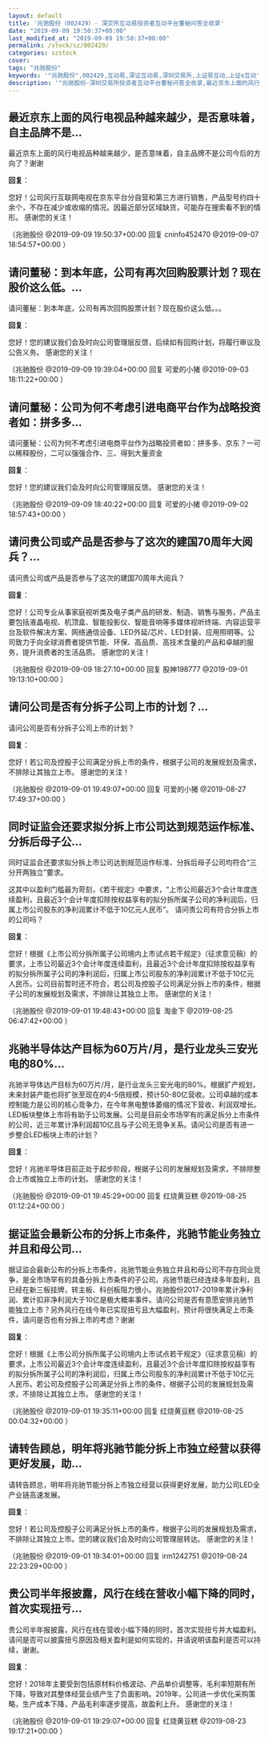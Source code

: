 ```yaml
---
layout: default
title: '兆驰股份（002429）- 深交所互动易投资者互动平台董秘问答全收录'
date: "2019-09-09 19:50:37+00:00"
last_modified_at: "2019-09-09 19:50:37+00:00"
permalink: /stock/sz/002429/
categories: szstock
cover: 
tags: "兆驰股份"
keywords: '"兆驰股份",002429,互动易,深证互动易,深圳交易所,上证易互动,上证e互动'
description: '"兆驰股份-深圳交易所投资者互动平台董秘问答全收录,最近京东上面的风行电视品种越来越少，是否意味着，自主品牌不是公司今后的方向了？谢谢"'
---
```


## 最近京东上面的风行电视品种越来越少，是否意味着，自主品牌不是...

最近京东上面的风行电视品种越来越少，是否意味着，自主品牌不是公司今后的方向了？谢谢

**回复**：

您好！公司风行互联网电视在京东平台分自营和第三方进行销售，产品型号约四十余个，不存在减少或收缩的情况。因最近部分区域缺货，可能存在搜索看不到的情形。
感谢您的关注！ 

（兆驰股份  @2019-09-09 19:50:37+00:00 回复 cninfo452470  @2019-09-07 18:54:57+00:00 ）

## 请问董秘：到本年底，公司有再次回购股票计划？现在股价这么低。...

请问董秘：到本年底，公司有再次回购股票计划？现在股价这么低。。。

**回复**：

您好！您的建议我们会及时向公司管理层反馈，后续如有回购计划，将履行审议及公告义务。
感谢您的关注！ 

（兆驰股份  @2019-09-09 19:39:04+00:00 回复 可爱的小猪  @2019-09-03 18:11:22+00:00 ）

## 请问董秘：公司为何不考虑引进电商平台作为战略投资者如：拼多多...

请问董秘：公司为何不考虑引进电商平台作为战略投资者如：拼多多、京东？一可以稀释股份，二可以强强合作、三、得到大量资金

**回复**：

您好！您的建议我们会及时向公司管理层反馈。
感谢您的关注！ 

（兆驰股份  @2019-09-09 18:40:22+00:00 回复 可爱的小猪  @2019-09-02 18:57:43+00:00 ）

## 请问贵公司或产品是否参与了这次的建国70周年大阅兵？...

请问贵公司或产品是否参与了这次的建国70周年大阅兵？

**回复**：

您好！公司专业从事家庭视听类及电子类产品的研发、制造、销售与服务，产品主要包括液晶电视、机顶盒、智能投影仪、智能音响等多媒体视听终端、内容运营平台及软件解决方案、网络通信设备、LED外延/芯片、LED封装、应用照明等。公司致力于向全球消费者提供节能、环保、高品质、高技术含量的产品和卓越的服务，提升消费者的生活品质。
感谢您的关注！ 

（兆驰股份  @2019-09-09 18:27:10+00:00 回复 股神198777  @2019-09-01 19:13:10+00:00 ）

## 请问公司是否有分拆子公司上市的计划？...

请问公司是否有分拆子公司上市的计划？

**回复**：

您好！若公司及控股子公司满足分拆上市的条件，根据子公司的发展规划及需求，不排除让其独立上市。
感谢您的关注！ 

（兆驰股份  @2019-09-01 19:49:07+00:00 回复 可爱的小猪  @2019-08-27 17:49:37+00:00 ）

## 同时证监会还要求拟分拆上市公司达到规范运作标准、分拆后母子公...

同时证监会还要求拟分拆上市公司达到规范运作标准、分拆后母子公司均符合“三分开两独立”要求。这其中以盈利门槛最为苛刻，《若干规定》中要求，“上市公司最近3个会计年度连续盈利，且最近3个会计年度扣除按权益享有的拟分拆所属子公司的净利润后，归属上市公司股东的净利润累计不低于10亿元人民币”。
请问贵公司有符合分拆上市的公司吗？

**回复**：

您好！根据《上市公司分拆所属子公司境内上市试点若干规定》（征求意见稿）的要求，上市公司最近3个会计年度连续盈利，且最近3个会计年度扣除按权益享有的拟分拆所属子公司的净利润后，归属上市公司股东的净利润累计不低于10亿元人民币。公司目前暂时还不符合，若公司及控股子公司满足分拆上市的条件，根据子公司的发展规划及需求，不排除让其独立上市。
感谢您的关注！ 

（兆驰股份  @2019-09-01 19:48:43+00:00 回复 淘金下  @2019-08-25 06:47:42+00:00 ）

## 兆驰半导体达产目标为60万片/月，是行业龙头三安光电的80%...

兆驰半导体达产目标为60万片/月，是行业龙头三安光电的80%。根据扩产规划，未来封装产能也将扩张至现在的4-5倍规模，预计50-80亿营收。公司卓越的成本控制能力是公司的核心竞争力，在今年黑电整体萎缩的情况下营收、利润双增长。LED板块整体上市将有助于公司发展。公司是目前全市场罕有的满足拆分上市条件的公司，近三年累计净利润超10亿且与子公司无竞争关系。请问公司是否有进一步整合LED板块上市的计划？

**回复**：

您好！兆驰半导体目前正处于起步阶段，根据子公司的发展规划及需求，不排除整合上市或独立上市的计划。
感谢您的关注！ 

（兆驰股份  @2019-09-01 19:45:29+00:00 回复 红烧黄豆糕  @2019-08-25 01:12:24+00:00 ）

## 据证监会最新公布的分拆上市条件，兆驰节能业务独立并且和母公司...

据证监会最新公布的分拆上市条件，兆驰节能业务独立并且和母公司不存在同业竞争，是全市场罕有的具备分拆上市条件的子公司。兆驰节能已经连续多年盈利，且已经在新三板挂牌，转主板、科创板阻力很小。兆驰股份2017-2019年累计净利润、累计扣非净利润大于10亿是极大概率事件。请问公司是否有意愿安排兆驰节能独立上市？另外风行在线今年已实现扭亏且大幅盈利，预计将很快满足上市条件，请问是否也有分拆上市的考虑？谢谢

**回复**：

您好！根据《上市公司分拆所属子公司境内上市试点若干规定》（征求意见稿）的要求，上市公司最近3个会计年度连续盈利，且最近3个会计年度扣除按权益享有的拟分拆所属子公司的净利润后，归属上市公司股东的净利润累计不低于10亿元人民币。若公司及控股子公司满足分拆上市的条件，根据子公司的发展规划及需求，不排除让其独立上市。
感谢您的关注！ 

（兆驰股份  @2019-09-01 19:35:11+00:00 回复 红烧黄豆糕  @2019-08-25 00:04:32+00:00 ）

## 请转告顾总，明年将兆驰节能分拆上市独立经营以获得更好发展，助...

请转告顾总，明年将兆驰节能分拆上市独立经营以获得更好发展，助力公司LED全产业链高速发展。

**回复**：

您好！若公司及控股子公司满足分拆上市的条件，根据子公司的发展规划及需求，不排除让其独立上市。您的建议我们会及时向公司管理层转达。
感谢您的关注！ 

（兆驰股份  @2019-09-01 19:34:01+00:00 回复 irm1242751  @2019-08-24 22:23:29+00:00 ）

## 贵公司半年报披露，风行在线在营收小幅下降的同时，首次实现扭亏...

贵公司半年报披露，风行在线在营收小幅下降的同时，首次实现扭亏并大幅盈利。请问是否可以披露扭亏原因及相关盈利是如何实现的，并请说明该盈利是否可以持续，谢谢。

**回复**：

您好！2018年主要受到包括原材料价格波动、产品单价调整等，毛利率短期有所下降，导致对其整体经营业绩产生了负面影响。2019年，公司进一步优化采购策略，生产成本下降，产品毛利率逐步提高，故盈利上升。
感谢您的关注！ 

（兆驰股份  @2019-09-01 19:29:07+00:00 回复 红烧黄豆糕  @2019-08-23 19:17:21+00:00 ）

